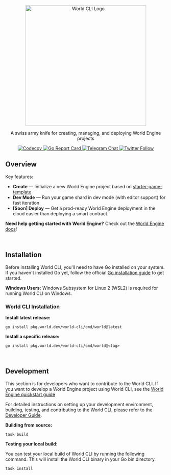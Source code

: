 <div align="center"> <!-- markdownlint-disable-line first-line-heading -->
<img alt="World CLI Logo" src="https://i.imgur.com/XM74ODi.png" width="378">
<p>A swiss army knife for creating, managing, and deploying World Engine projects</p>
  <p>
    <a href="https://codecov.io/gh/Argus-Labs/world-cli" >
    <img alt="Codecov" src="https://codecov.io/gh/Argus-Labs/world-cli/branch/main/graph/badge.svg?token=XMH4P082HZ"/>
    </a>
    <a href="https://goreportcard.com/report/pkg.world.dev/world-cli">
    <img alt="Go Report Card" src="https://goreportcard.com/badge/pkg.world.dev/world-cli">
    </a>
    <a href="https://t.me/worldengine_dev" target="_blank">
    <img alt="Telegram Chat" src="https://img.shields.io/endpoint?color=neon&logo=telegram&label=chat&url=https%3A%2F%2Ftg.sumanjay.workers.dev%2Fworldengine_dev">
    </a>
    <a href="https://x.com/WorldEngineGG" target="_blank">
    <img alt="Twitter Follow" src="https://img.shields.io/twitter/follow/WorldEngineGG">
    </a>
  </p>
</div>

## Overview

Key features:

- **Create** — Initialize a new World Engine project based on [starter-game-template](https://github.com/Argus-Labs/starter-game-template)
- **Dev Mode** — Run your game shard in dev mode (with editor support) for fast iteration
- **[Soon] Deploy** — Get a prod-ready World Engine deployment in the cloud easier than deploying a smart contract.

**Need help getting started with World Engine?** Check out the [World Engine docs](https://world.dev)!

<br/>

## Installation

Before installing World CLI, you'll need to have Go installed on your system.
If you haven't installed Go yet, follow the official [Go installation guide](https://go.dev/doc/install) to get started.

**Windows Users:** Windows Subsystem for Linux 2 (WSL2) is required for running World CLI on Windows.

### World CLI Installation

**Install latest release:**

```shell
go install pkg.world.dev/world-cli/cmd/world@latest
```

**Install a specific release:**

```shell
go install pkg.world.dev/world-cli/cmd/world@<tag>
```

<br/>

## Development

This section is for developers who want to contribute to the World CLI.
If you want to develop a World Engine project using World CLI, see the
[World Engine quickstart guide](https://world.dev/quickstart)

For detailed instructions on setting up your development environment, building, testing, and contributing to the World CLI, please refer to the [Developer Guide](DEVELOPER.md).

**Building from source:**

```shell
task build
```

**Testing your local build:**

You can test your local build of World CLI by running the following command.
This will install the World CLI binary in your Go bin directory.

```shell
task install
```
